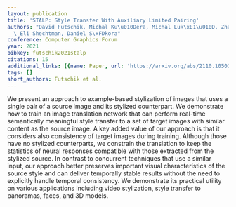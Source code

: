 ```yaml
---
layout: publication
title: 'STALP: Style Transfer With Auxiliary Limited Pairing'
authors: "David Futschik, Michal Ku\u010Dera, Michal Luk\xE1\u010D, Zhaowen Wang,\
  \ Eli Shechtman, Daniel S\xFDkora"
conference: Computer Graphics Forum
year: 2021
bibkey: futschik2021stalp
citations: 15
additional_links: [{name: Paper, url: 'https://arxiv.org/abs/2110.10501'}]
tags: []
short_authors: Futschik et al.
---
```

We present an approach to example-based stylization of images that uses a
single pair of a source image and its stylized counterpart. We demonstrate how
to train an image translation network that can perform real-time semantically
meaningful style transfer to a set of target images with similar content as the
source image. A key added value of our approach is that it considers also
consistency of target images during training. Although those have no stylized
counterparts, we constrain the translation to keep the statistics of neural
responses compatible with those extracted from the stylized source. In contrast
to concurrent techniques that use a similar input, our approach better
preserves important visual characteristics of the source style and can deliver
temporally stable results without the need to explicitly handle temporal
consistency. We demonstrate its practical utility on various applications
including video stylization, style transfer to panoramas, faces, and 3D models.